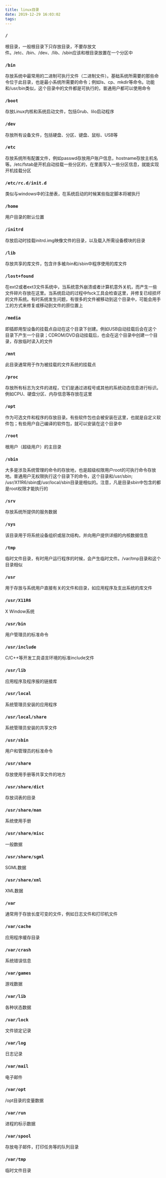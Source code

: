 ```yaml
---
title: linux目录
date: 2019-12-29 16:03:02
tags:
---
```


### `/`

根目录，一般根目录下只存放目录，不要存放文件。/etc、/bin、/dev、/lib、/sbin应该和根目录放置在一个分区中

###  `/bin`

存放系统中最常用的二进制可执行文件（二进制文件）。基础系统所需要的那些命令位于此目录，也是最小系统所需要的命令；例如ls、cp、mkdir等命令。功能和/usr/bin类似，这个目录中的文件都是可执行的，普通用户都可以使用命令

###  `/boot`

存放Linux内核和系统启动文件，包括Grub、lilo启动程序

<!-- more -->

###  `/dev`

存放所有设备文件，包括硬盘、分区、键盘、鼠标、USB等

### `/etc`

存放系统所有配置文件，例如passwd存放用户账户信息，hostname存放主机名等。/etc/fstab是开机自动挂载一些分区的，在里面写入一些分区信息，就能实现开机挂载分区

### `/etc/rc.d/init.d`

类似与windows中的注册表，在系统启动的时候某些指定脚本将被执行 

### `/home`

用户目录的默认位置

### `/initrd`

存放启动时挂载initrd.img映像文件的目录，以及载入所需设备模块的目录

### `/lib`

存放共享的库文件，包含许多被/bin和/sbin中程序使用的库文件

### `/lost+found`

在ext2或者ext3文件系统中，当系统意外崩溃或者计算机意外关机，而产生一些文件碎片存放在这里。当系统启动的过程中fsck工具会检查这里，并修复已经损坏的文件系统。有时系统发生问题，有很多的文件被移动到这个目录中，可能会用手工的方式来修复或移动到文件的原位置上

### `/media`

即插即用型设备的挂载点自动在这个目录下创建。例如USB自动挂载后会在这个目录下产生一个目录；CDROM/DVD自动挂载后，也会在这个目录中创建一个目录，存放临时读入的文件

### `/mnt`

此目录通常用于作为被挂载的文件系统的挂载点

### `/proc`

存放所有标志为文件的进程，它们是通过进程号或其他的系统动态信息进行标识。例如CPU、硬盘分区、内存信息等存放在这里

### `/opt`

作为可选文件和程序的存放目录。有些软件包也会被安装在这里，也就是自定义软件包；有些用户自己编译的软件包，就可以安装在这个目录中

### `/root`

根用户（超级用户）的主目录

### `/sbin`

大多是涉及系统管理的命令的存放地，也是超级权限用户root的可执行命令存放地。普通用户无权限执行这个目录下的命令，这个目录和/usr/sbin; /usr/X11R6/sbin或/usr/local/sbin目录是相似的。注意，凡是目录sbin中包含的都是root权限才能执行的

### `/srv`

存放系统所提供的服务数据

### `/sys`

该目录用于将系统设备组织或层次结构，并向用户提供详细的内核数据信息

### `/tmp`

临时文件目录，有时用户运行程序的时候，会产生临时文件。/var/tmp目录和这个目录相似

### `/usr`

用于存放与系统用户直接有关的文件和目录，如应用程序及支出系统的库文件

### `/usr/X11R6`

X Window系统

### `/usr/bin`

用户管理员的标准命令

### `/usr/include`

C/C++等开发工具语言环境的标准include文件

### `/usr/lib`

应用程序及程序报的链接库

### `/usr/local`

系统管理员安装的应用程序

### `/usr/local/share`

系统管理员安装的共享文件

### `/usr/sbin`

用户和管理员的标准命令

### `/usr/share`

存放使用手册等共享文件的地方

### `/usr/share/dict`

存放词表的目录

### `/usr/share/man`

系统使用手册

### `/usr/share/misc`

一般数据

### `/usr/share/sgml`

SGML数据

### `/usr/share/xml`

XML数据

### `/var`

通常用于存放长度可变的文件，例如日志文件和打印机文件

### `/var/cache`

应用程序缓存目录

### `/var/crash`

系统错误信息

### `/var/games`

游戏数据

### `/var/lib`

各种状态数据

### `/var/lock`

文件锁定记录

### `/var/log`

日志记录

### `/var/mail`

电子邮件

### `/var/opt`

/opt目录的变量数据

### `/var/run`

进程的标示数据

### `/var/spool`

存放电子邮件，打印任务等的队列目录

### `/var/tmp`

临时文件目录
